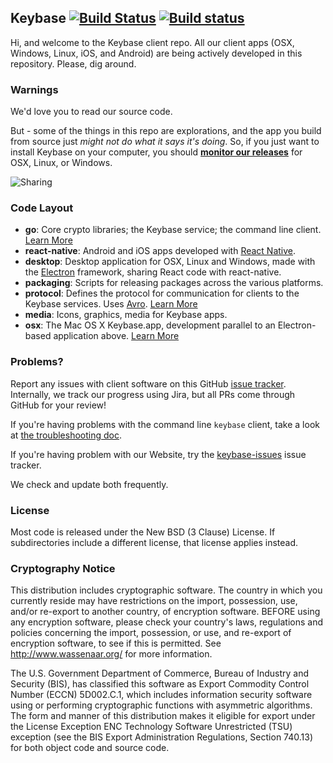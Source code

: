## Keybase [![Build Status](https://travis-ci.org/keybase/client.svg?branch=master)](https://travis-ci.org/keybase/client) [![Build status](https://ci.appveyor.com/api/projects/status/90mxorxtj6vixnum/branch/master?svg=true)](https://ci.appveyor.com/project/keybase/client-x5qrt/branch/master)

Hi, and welcome to the Keybase client repo.  All our client apps (OSX, Windows, Linux, iOS, and Android) are being actively developed in this repository. Please, dig around.

### Warnings

We'd love you to read our source code.

But - some of the things in this repo are explorations, and the app you build from source just *might not do what it says it's doing*. So, if you just want to install Keybase on your computer, you should **[monitor our releases](https://keybase.io/download)** for OSX, Linux, or Windows.

![Sharing](https://keybase.io/images/github/repo_share.png?)


### Code Layout

* **go**: Core crypto libraries; the Keybase service; the command line client. [Learn More](go/README.md)
* **react-native**: Android and iOS apps developed with [React Native](https://facebook.github.io/react-native/).
* **desktop**: Desktop application for OSX, Linux and Windows, made with the [Electron](https://github.com/atom/electron) framework, sharing React code with react-native.
* **packaging**: Scripts for releasing packages across the various platforms.
* **protocol**: Defines the protocol for communication for clients to the Keybase services. Uses [Avro](http://avro.apache.org/docs/1.7.7/). [Learn More](protocol/README.md)
* **media**: Icons, graphics, media for Keybase apps.
* **osx**: The Mac OS X Keybase.app, development parallel to an Electron-based application above. [Learn More](osx/README.md)


### Problems?

Report any issues with client software on this GitHub [issue tracker](https://github.com/keybase/client/issues).
Internally, we track our progress using Jira, but all PRs come through GitHub for your review!

If you're having problems with the command line `keybase` client, take a
look at [the troubleshooting doc](go/doc/troubleshooting.md).

If you're having problem with our Website, try the
[keybase-issues](https://github.com/keybase/keybase-issues) issue tracker.

We check and update both frequently.

### License

Most code is released under the New BSD (3 Clause) License.  If subdirectories include
a different license, that license applies instead.

### Cryptography Notice

This distribution includes cryptographic software. The country in which you currently reside may have restrictions on the import, possession, use, and/or re-export to another country, of encryption software. BEFORE using any encryption software, please check your country's laws, regulations and policies concerning the import, possession, or use, and re-export of encryption software, to see if this is permitted. See http://www.wassenaar.org/ for more information.

The U.S. Government Department of Commerce, Bureau of Industry and Security (BIS), has classified this software as Export Commodity Control Number (ECCN) 5D002.C.1, which includes information security software using or performing cryptographic functions with asymmetric algorithms. The form and manner of this distribution makes it eligible for export under the License Exception ENC Technology Software Unrestricted (TSU) exception (see the BIS Export Administration Regulations, Section 740.13) for both object code and source code.


















